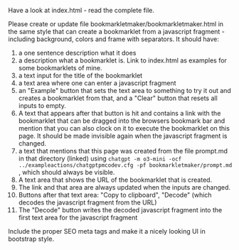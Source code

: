 Have a look at index.html - read the complete file.

Please create or update file bookmarkletmaker/bookmarkletmaker.html in the same style that can create a bookmarklet 
from a javascript fragment - including background, colors and frame with separators. It should have:
1. a one sentence description what it does
2. a description what a bookmarklet is. Link to index.html as examples for some bookmarklets of mine.
3. a text input for the title of the bookmarklet
4. a text area where one can enter a javascript fragment
5. an "Example" button that sets the text area to something to try it out and creates a bookmarklet from that,
and a "Clear" button that resets all inputs to empty.
6. A text that appears after that button is hit and contains a link with the bookmarklet that can be dragged into 
   the browsers bookmark bar and mention that you can also clock on it to execute the bookmarklet on this page.
   It should be made invisible again when the javascript fragment is changed.
7. a text that mentions that this page was created from the file prompt.md in that directory (linked) using 
   `chatgpt -m o3-mini -ocf ../exampleactions/chatgptpmcodev.cfg -pf bookmarkletmaker/prompt.md` , which should 
   always be visible.
8. A text area that shows the URL of the bookmarklet that is created.
9. The link and that area are always updated when the inputs are changed.
10. Buttons after that text area: "Copy to clipboard", "Decode" (which decodes the javascript fragment from the URL)
11. The "Decode" button writes the decoded javascript fragment into the first text area for the javascript fragment

Include the proper SEO meta tags and make it a nicely looking UI in bootstrap style.
